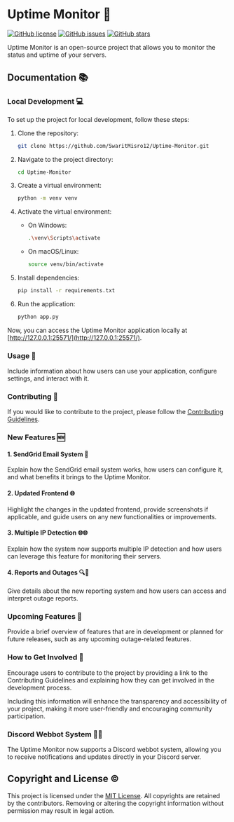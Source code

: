 # Uptime Monitor 🚀


[![GitHub license](https://img.shields.io/github/license/SwaritMisro12/Uptime-Monitor)](https://github.com/SwaritMisro12/Uptime-Monitor/blob/main/LICENSE)
[![GitHub issues](https://img.shields.io/github/issues/SwaritMisro12/Uptime-Monitor)](https://github.com/SwaritMisro12/Uptime-Monitor/issues)
[![GitHub stars](https://img.shields.io/github/stars/SwaritMisro12/Uptime-Monitor)](https://github.com/SwaritMisro12/Uptime-Monitor/stargazers)

Uptime Monitor is an open-source project that allows you to monitor the status and uptime of your servers.

## Documentation 📚

### Local Development 💻

To set up the project for local development, follow these steps:

1. Clone the repository:

    ```bash
    git clone https://github.com/SwaritMisro12/Uptime-Monitor.git
    ```

2. Navigate to the project directory:

    ```bash
    cd Uptime-Monitor
    ```

3. Create a virtual environment:

    ```bash
    python -m venv venv
    ```

4. Activate the virtual environment:

    - On Windows:

        ```bash
        .\venv\Scripts\activate
        ```

    - On macOS/Linux:

        ```bash
        source venv/bin/activate
        ```

5. Install dependencies:

    ```bash
    pip install -r requirements.txt
    ```

6. Run the application:

    ```bash
    python app.py
    ```

Now, you can access the Uptime Monitor application locally at [http://127.0.0.1:25571/](http://127.0.0.1:25571/).

### Usage 🚦

Include information about how users can use your application, configure settings, and interact with it.

### Contributing 🤝

If you would like to contribute to the project, please follow the [Contributing Guidelines](CONTRIBUTING.md).



### New Features 🆕

#### 1. SendGrid Email System 📧

Explain how the SendGrid email system works, how users can configure it, and what benefits it brings to the Uptime Monitor.

#### 2. Updated Frontend 🌐

Highlight the changes in the updated frontend, provide screenshots if applicable, and guide users on any new functionalities or improvements.

#### 3. Multiple IP Detection 🌐🌐

Explain how the system now supports multiple IP detection and how users can leverage this feature for monitoring their servers.

#### 4. Reports and Outages 🔍🚨

Give details about the new reporting system and how users can access and interpret outage reports.

### Upcoming Features 🚀

Provide a brief overview of features that are in development or planned for future releases, such as any upcoming outage-related features.

### How to Get Involved 🤝

Encourage users to contribute to the project by providing a link to the Contributing Guidelines and explaining how they can get involved in the development process.

Including this information will enhance the transparency and accessibility of your project, making it more user-friendly and encouraging community participation.


### Discord Webbot System 🤖🔗

The Uptime Monitor now supports a Discord webbot system, allowing you to receive notifications and updates directly in your Discord server.

## Copyright and License ©️

This project is licensed under the [MIT License](LICENSE). All copyrights are retained by the contributors. Removing or altering the copyright information without permission may result in legal action.
